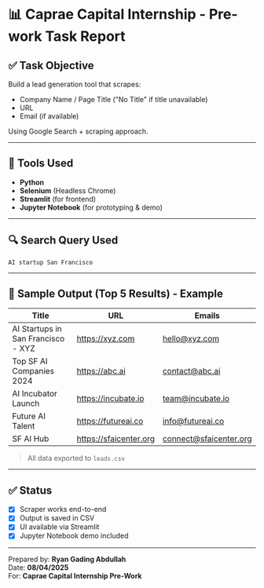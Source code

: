 # 📊 Caprae Capital Internship - Pre-work Task Report

## ✅ Task Objective

Build a lead generation tool that scrapes:

- Company Name / Page Title ("No Title" if title unavailable)
- URL
- Email (if available)

Using Google Search + scraping approach.

---

## 🧰 Tools Used

- **Python**
- **Selenium** (Headless Chrome)
- **Streamlit** (for frontend)
- **Jupyter Notebook** (for prototyping & demo)

---

## 🔍 Search Query Used

`AI startup San Francisco`

---

## 📑 Sample Output (Top 5 Results) - Example

| Title                              | URL                    | Emails                 |
| ---------------------------------- | ---------------------- | ---------------------- |
| AI Startups in San Francisco - XYZ | https://xyz.com        | hello@xyz.com          |
| Top SF AI Companies 2024           | https://abc.ai         | contact@abc.ai         |
| AI Incubator Launch                | https://incubate.io    | team@incubate.io       |
| Future AI Talent                   | https://futureai.co    | info@futureai.co       |
| SF AI Hub                          | https://sfaicenter.org | connect@sfaicenter.org |

> All data exported to `leads.csv`

---

## ✅ Status

- [x] Scraper works end-to-end
- [x] Output is saved in CSV
- [x] UI available via Streamlit
- [x] Jupyter Notebook demo included

---

Prepared by: **Ryan Gading Abdullah**  
Date: **08/04/2025**  
For: **Caprae Capital Internship Pre-Work**
